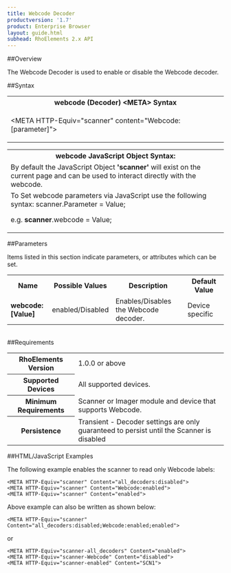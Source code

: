 ```yaml
---
title: Webcode Decoder
productversion: '1.7'
product: Enterprise Browser
layout: guide.html
subhead: RhoElements 2.x API
---
```


##Overview

The Webcode Decoder is used to enable or disable the Webcode decoder.

##Syntax

<table class="re-table"><tr><th class="tableHeading">webcode (Decoder) &lt;META&gt; Syntax
</th></tr><tr><td class="clsSyntaxCells clsOddRow"><p>&lt;META HTTP-Equiv="scanner" content="Webcode:[parameter]"&gt;</p></td></tr></table>
<table class="re-table"><tr><th class="tableHeading">webcode JavaScript Object Syntax:</th></tr><tr><td class="clsSyntaxCells clsOddRow">
By default the JavaScript Object <b>'scanner'</b> will exist on the current page and can be used to interact directly with the webcode.
</td></tr><tr><td class="clsSyntaxCells clsEvenRow">
To Set webcode parameters via JavaScript use the following syntax: scanner.Parameter = Value;
<P />e.g. <b>scanner</b>.webcode = Value;
</td></tr></table>

##Parameters


Items listed in this section indicate parameters, or attributes which can be set.
<table class="re-table"><col width="20%" /><col width="20%" /><col width="38%" /><col width="22%" /><tr><th class="tableHeading">Name</th><th class="tableHeading">Possible Values</th><th class="tableHeading">Description</th><th class="tableHeading">Default Value</th></tr><tr><td class="clsSyntaxCells clsOddRow"><b>webcode:[Value]
</b></td><td class="clsSyntaxCells clsOddRow">enabled/Disabled</td><td class="clsSyntaxCells clsOddRow">Enables/Disables the Webcode decoder.</td><td class="clsSyntaxCells clsOddRow">Device specific</td></tr></table>
<table class="re-table"><col width="78%" /><col width="8%" /><col width="1%" /><col width="5%" /><col width="1%" /><col width="5%" /><col width="2%" /></table>





##Requirements

<table class="re-table"><tr><th class="tableHeading">RhoElements Version</th><td class="clsSyntaxCell clsEvenRow">1.0.0 or above
</td></tr><tr><th class="tableHeading">Supported Devices</th><td class="clsSyntaxCell clsOddRow">All supported devices.</td></tr><tr><th class="tableHeading">Minimum Requirements</th><td class="clsSyntaxCell clsOddRow">Scanner or Imager module and device that supports Webcode.</td></tr><tr><th class="tableHeading">Persistence</th><td class="clsSyntaxCell clsEvenRow">Transient - Decoder settings are only guaranteed to persist until the Scanner is disabled</td></tr></table>


##HTML/JavaScript Examples

The following example enables the scanner to read only Webcode labels:

	<META HTTP-Equiv="scanner" Content="all_decoders:disabled">
	<META HTTP-Equiv="scanner" Content="Webcode:enabled">
	<META HTTP-Equiv="scanner" Content="enabled">
	
Above example can also be written as shown below:

	<META HTTP-Equiv="scanner" Content="all_decoders:disabled;Webcode:enabled;enabled">
	
or

	<META HTTP-Equiv="scanner-all_decoders" Content="enabled">
	<META HTTP-Equiv="scanner-Webcode" Content="disabled">
	<META HTTP-Equiv="scanner-enabled" Content="SCN1">
	





